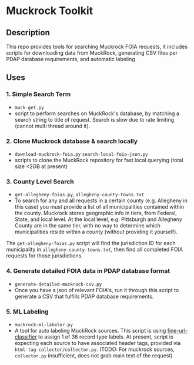 # Muckrock Toolkit

## Description
This repo provides tools for searching Muckrock FOIA requests, it includes scripts for downloading data from MuckRock, generating CSV files per PDAP database requirements, and automatic labeling

## Uses

### 1. Simple Search Term
- `muck-get.py`
- script to perform searches on MuckRock's database, by matching a search string to title of request. Search is slow due to rate limiting (cannot multi thread around it).

### 2. Clone Muckrock database & search locally
- `download-muckrock-foia.py` `search-local-foia-json.py`
- scripts to clone the MuckRock repository for fast local querying (total size <2GB at present)

### 3. County Level Search
- `get-allegheny-foias.py`, `allegheny-county-towns.txt`
- To search for any and all requests in a certain county (e.g. Allegheny in this case) you must provide a list of all municipalities contained within the county. Muckrock stores geographic info in tiers, from Federal, State, and local level. At the local level, e.g. Pittsburgh and Allegheny County are in the same tier, with no way to determine which municipalities reside within a county (without providing it yourself).

The `get-allegheny-foias.py` script will find the jurisdiction ID for each municipality in `allegheny-county-towns.txt`, then find all completed FOIA requests for those jurisdictions.

### 4. Generate detailed FOIA data in PDAP database format 
- `generate-detailed-muckrock-csv.py`
- Once you have a json of relevant FOIA's, run it through this script to generate a CSV that fulfills PDAP database requirements.

### 5. ML Labeling 
- `muckrock-ml-labeler.py`
- A tool for auto labeling MuckRock sources. This script is using [fine-url-classifier](https://huggingface.co/PDAP/fine-url-classifier) to assign 1 of 36 record type labels. At present, script is expecting each source to have associated header tags, provided via `html-tag-collector/collector.py`. (TODO: For muckrock sources, `collector.py` insufficient, does not grab main text of the request)  
